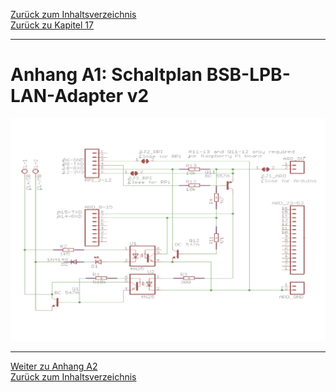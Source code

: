 [Zurück zum Inhaltsverzeichnis](inhaltsverzeichnis.md)  
[Zurück zu Kapitel 17](kap17.md)    
    
---
    

    
# Anhang A1: Schaltplan BSB-LPB-LAN-Adapter v2
  
<img src="https://raw.githubusercontent.com/1coderookie/BSB-LPB-LAN/master/docs/pics/schaltplan_bsb_adapter.jpeg">  
 
       
    
---
    
     
[Weiter zu Anhang A2](anhang_a2.md)      
[Zurück zum Inhaltsverzeichnis](inhaltsverzeichnis.md)  
